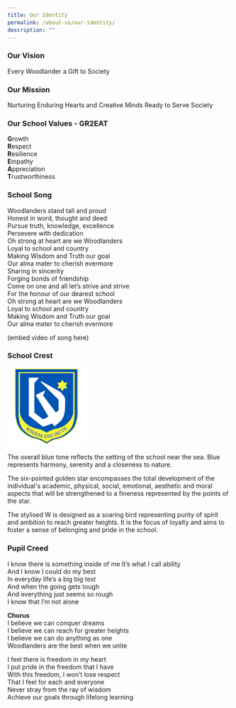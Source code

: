 ```yaml
---
title: Our Identity
permalink: /about-us/our-identity/
description: ""
---
```

### Our Vision

Every Woodlander a Gift to Society

### Our Mission

Nurturing Enduring Hearts and Creative Minds Ready to Serve Society

### Our School Values - GR2EAT

**G**rowth  
**R**espect  
**R**esilience  
**E**mpathy  
**A**ppreciation  
**T**rustworthiness

### School Song

Woodlanders stand tall and proud  
Honest in word, thought and deed  
Pursue truth, knowledge, excellence  
Persevere with dedication  
Oh strong at heart are we Woodlanders   
Loyal to school and country   
Making Wisdom and Truth our goal   
Our alma mater to cherish evermore   
Sharing in sincerity   
Forging bonds of friendship   
Come on one and all let’s strive and strive   
For the honour of our dearest school  
Oh strong at heart are we Woodlanders   
Loyal to school and country   
Making Wisdom and Truth our goal   
Our alma mater to cherish evermore

(embed video of song here)

### School Crest

<img src="/images/schoolcrest.png" 
     style="width:35%">

The overall blue tone reflects the setting of the school near the sea. Blue represents harmony, serenity and a closeness to nature.

The six-pointed golden star encompasses the total development of the individual's academic, physical, social, emotional, aesthetic and moral aspects that will be strengthened to a fineness represented by the points of the star.

The stylised W is designed as a soaring bird representing purity of spirit and ambition to reach greater heights. It is the focus of loyalty and aims to foster a sense of belonging and pride in the school.


### Pupil Creed

I know there is something inside of me It’s what I call ability   
And I know I could do my best   
In everyday life’s a big big test   
And when the going gets tough   
And everything just seems so rough  
I know that I’m not alone  
  
**Chorus**   
I believe we can conquer dreams   
I believe we can reach for greater heights   
I believe we can do anything as one   
Woodlanders are the best when we unite  
  
I feel there is freedom in my heart   
I put pride in the freedom that I have   
With this freedom, I won’t lose respect   
That I feel for each and everyone   
Never stray from the ray of wisdom   
Achieve our goals through lifelong learning